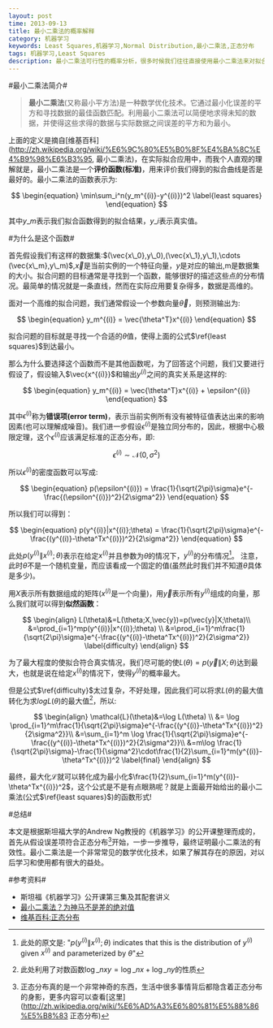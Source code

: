 ```yaml
---
layout: post
time: 2013-09-13
title: 最小二乘法的概率解释
category: 机器学习
keywords: Least Squares,机器学习,Normal Distribution,最小二乘法,正态分布
tags: 机器学习,Least Squares
description: 最小二乘法可行性的概率分析，很多时候我们往往直接使用最小二乘法来对拟合函数做评价，而为什么要使用最小二乘法而不是其他的函数，却很少人说得清楚，本文结合斯坦福Andrew Ng教授的《机器学习》公开课，从概率角度给出一个比较合理的解释。
---
```


#最小二乘法简介#

> **最小二乘法**(又称最小平方法)是一种数学优化技术。它通过最小化误差的平方和寻找数据的最佳函数匹配。利用最小二乘法可以简便地求得未知的数据，并使得这些求得的数据与实际数据之间误差的平方和为最小。

上面的定义是摘自[维基百科](http://zh.wikipedia.org/wiki/%E6%9C%80%E5%B0%8F%E4%BA%8C%E4%B9%98%E6%B3%95, 最小二乘法)，在实际拟合应用中，而我个人直观的理解就是，最小二乘法是一个**评价函数(标准)**，用来评价我们得到的拟合曲线是否是最好的。最小二乘法的函数表示为:

$$
\begin{equation}
\min\sum_i^n(y_m^{(i)}-y^{(i)})^2 \label{least squares}
\end{equation}
$$

其中$y\_m$表示我们拟合函数得到的拟合结果，$y\_i$表示真实值。


#为什么是这个函数#

首先假设我们有这样的数据集:$(\vec{x\_0},y\_0),(\vec{x\_1},y\_1),\cdots (\vec{x\_m},y\_m)$,$\vec{x}$是当前实例的一个特征向量，$y$是对应的输出,m是数据集的大小。拟合问题的目标通常是寻找到一个函数，能够很好的描述这些点的分布情况。最简单的情况就是一条直线，然而在实际应用要复杂得多，数据是高维的。

面对一个高维的拟合问题，我们通常假设一个参数向量$\vec{\theta}$，则预测输出为:

$$
\begin{equation}
y_m^{(i)} = \vec{\theta^T}x^{(i)}
\end{equation}
$$

拟合问题的目标就是寻找一个合适的$\theta$值，使得上面的公式$\ref{least squares}$到达最小。

那么为什么要选择这个函数而不是其他函数呢，为了回答这个问题，我们又要进行假设了，假设输入$\vec{x^{(i)}}$和输出$y^{(i)}$之间的真实关系是这样的:

$$
\begin{equation}
y_m^{(i)} = \vec{\theta^T}x^{(i)} + \epsilon^{(i)}
\end{equation}
$$

其中$\epsilon^{(i)}$称为**错误项(error term)**，表示当前实例所有没有被特征值表达出来的影响因素(也可以理解成噪音)。我们进一步假设$\epsilon^{(i)}$是独立同分布的，因此，根据中心极限定理，这个$\epsilon^{(i)}$应该满足标准的正态分布，即:

$$
\begin{equation}
\epsilon^{(i)}\sim \mathcal{N}(0,\sigma^2)
\end{equation}
$$

所以$\epsilon^{(i)}$的密度函数可以写成:

$$
\begin{equation}
p(\epsilon^{(i)}) = \frac{1}{\sqrt{2\pi}\sigma}e^{-\frac{(\epsilon^{(i)})^2}{2\sigma^2}}
\end{equation}
$$

所以我们可以得到：

$$
\begin{equation}
p(y^{(i)}|x^{(i)};\theta) = \frac{1}{\sqrt{2\pi}\sigma}e^{-\frac{(y^{(i)}-\theta^Tx^{(i)})^2}{2\sigma^2}}
\end{equation}
$$

此处$p(y^{(i)}\|x^{(i)};\theta)$表示在给定$x^{(i)}$并且参数为$\theta$的情况下，$y^{(i)}$的分布情况[^1]。 注意，此时$\theta$不是一个随机变量，而应该看成一个固定的值(虽然此时我们并不知道$\theta$具体是多少)。

[^1]: 此处的原文是: "$p(y^{(i)}\|x^{(i)};\theta)$ indicates that this is the distribution of $y^{(i)}$ given $x^{(i)}$ and parameterized by $\theta$"

用$X$表示所有数据组成的矩阵($x^{(i)}$是一个向量)，用$\vec{y}$表示所有$y^{(i)}$组成的向量，那么我们就可以得到**似然函数**：

$$
\begin{align}
L(\theta)&=L(\theta;X,\vec{y})=p(\vec{y}|X;\theta)\\
&=\prod_{i=1}^mp(y^{(i)}|x^{(i)};\theta) \\
&=\prod_{i=1}^m\frac{1}{\sqrt{2\pi}\sigma}e^{-\frac{(y^{(i)}-\theta^Tx^{(i)})^2}{2\sigma^2}} \label{difficulty}
\end{align}
$$

为了最大程度的使拟合符合真实情况，我们尽可能的使$L(\theta)=p(\vec{y}\|X;\theta)$达到最大，也就是说在给定$x^{(i)}$的情况下，使得$y^{(i)}$的概率最大。

但是公式$\ref{difficulty}$太过复杂，不好处理，因此我们可以将求$L(\theta)$的最大值转化为求$logL(\theta)$的最大值[^3]，所以:

[^3]: 此处利用了对数函数$\log\_n xy = \log\_n x + \log\_n y$的性质

$$
\begin{align}
\mathcal{L}(\theta)&=\log L(\theta) \\
&= \log \prod_{i=1}^m\frac{1}{\sqrt{2\pi}\sigma}e^{-\frac{(y^{(i)}-\theta^Tx^{(i)})^2}{2\sigma^2}}\\
&=\sum_{i=1}^m \log \frac{1}{\sqrt{2\pi}\sigma}e^{-\frac{(y^{(i)}-\theta^Tx^{(i)})^2}{2\sigma^2}}\\
&=m\log \frac{1}{\sqrt{2\pi}\sigma}-\frac{1}{\sigma^2}\cdot\frac{1}{2}\sum_{i=1}^m(y^{(i)}-\theta^Tx^{(i)})^2 \label{final}
\end{align}
$$


最终，最大化$\mathcal{L}$就可以转化成为最小化$\frac{1}{2}\sum_{i=1}^m(y^{(i)}-\theta^Tx^{(i)})^2$，这个公式是不是有点眼熟呢？就是上面最开始给出的最小二乘法(公式$\ref{least squares}$)的函数形式!

#总结#

本文是根据斯坦福大学的Andrew Ng教授的《机器学习》的公开课整理而成的，首先从假设误差项符合正态分布[^2]开始，一步一步推导，最终证明最小二乘法的有效性。最小二乘法是一个非常常见的数学优化技术，如果了解其存在的原因，对以后学习和使用都有很大的益处。

[^2]: 正态分布真的是一个非常神奇的东西，生活中很多事情背后都隐含着正态分布的身影，更多内容可以查看[这里](http://zh.wikipedia.org/wiki/%E6%AD%A3%E6%80%81%E5%88%86%E5%B8%83 正态分布)

#参考资料#

- 斯坦福《机器学习》公开课第三集及其配套讲义
- [最小二乘法？为神马不是差的绝对值](http://blog.sciencenet.cn/blog-430956-621997.html )
- [维基百科:正态分布](http://zh.wikipedia.org/wiki/%E6%AD%A3%E6%80%81%E5%88%86%E5%B8%83)

